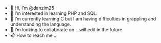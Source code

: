 - 👋 Hi, I’m @danzim25
- 👀 I’m interested in learning PHP and SQL. 
- 🌱 I’m currently learning C but I am having difficulties in grappling and understanding the language.
- 💞️ I’m looking to collaborate on ...will edit in the future
- 📫 How to reach me ...

<!---
danzim25/danzim25 is a ✨ special ✨ repository because its `README.md` (this file) appears on your GitHub profile.
You can click the Preview link to take a look at your changes.
--->
